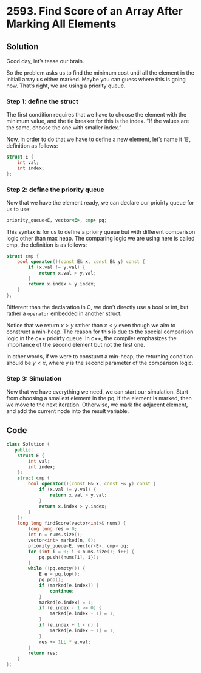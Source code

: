 # 2593. Find Score of an Array After Marking All Elements

## Solution

Good day, let’s tease our brain.

So the problem asks us to find the minimum cost until all the element in the initiall array us either marked. Maybe you can guess where this is going now. That’s right, we are using a priority queue.

### Step 1: define the struct

The first condition requires that we have to choose the element with the minimum value, and the tie breaker for this is the index. “If the values are the same, choose the one with smaller index.”

Now, in order to do that we have to define a new element, let’s name it ‘E’, definition as follows:

```cpp
struct E {
	int val;
	int index;
};
```

### Step 2: define the priority queue

Now that we have the element ready, we can declare our prioirty queue for us to use:

```perl
priority_queue<E, vector<E>, cmp> pq;
```

This syntax is for us to define a prioiry queue but with different comparison logic other than max heap. The comparing logic we are using here is called cmp, the definition is as follows:

```cpp
struct cmp {
    bool operator()(const E& x, const E& y) const {
        if (x.val != y.val) {
            return x.val > y.val;
        }
        return x.index > y.index;
    }
};
```

Different than the declaration in C, we don’t directly use a bool or int, but rather a `operator` embedded in another struct.

Notice that we return $x > y$ rather than $x<y$ even though we aim to construct a min-heap. The reason for this is due to the special comparison logic in the c++ prioirty queue. In c++, the compiler emphasizes the importance of the second element but not the first one.

In other words, if we were to consturct a min-heap, the returning condition should be $y<x$, where y is the second parameter of the comparison logic.

### Step 3: Simulation

Now that we have everything we need, we can start our simulation. Start from choosing a smallest element in the pq, if the element is marked, then we move to the next iteration. Otherwise, we mark the adjacent element, and add the current node into the result variable.

## Code

```cpp
class Solution {
   public:
    struct E {
        int val;
        int index;
    };
    struct cmp {
        bool operator()(const E& x, const E& y) const {
            if (x.val != y.val) {
                return x.val > y.val;
            }
            return x.index > y.index;
        }
    };
    long long findScore(vector<int>& nums) {
        long long res = 0;
        int n = nums.size();
        vector<int> marked(n, 0);
        priority_queue<E, vector<E>, cmp> pq;
        for (int i = 0; i < nums.size(); i++) {
            pq.push({nums[i], i});
        }
        while (!pq.empty()) {
            E e = pq.top();
            pq.pop();
            if (marked[e.index]) {
                continue;
            }
            marked[e.index] = 1;
            if (e.index - 1 >= 0) {
                marked[e.index - 1] = 1;
            }
            if (e.index + 1 < n) {
                marked[e.index + 1] = 1;
            }
            res += 1LL * e.val;
        }
        return res;
    }
};
```
